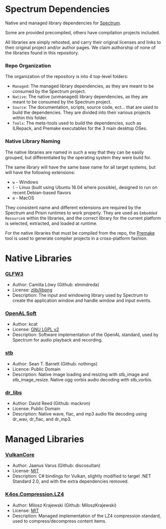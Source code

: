 # Spectrum Dependencies

Native and managed library dependencies for [Spectrum](https://github.com/SpectrumLib/Spectrum). 

Some are provided precompiled, others have compilation projects included.

All libraries are simply rehosted, and carry their original licenses and links to their original project and/or author pages. We claim authorship of none of the libraries found in this repository.

### Repo Organization

The organization of the repository is into 4 top-level folders:

* `Managed`: The managed library dependencies, as they are meant to be consumed by the Spectrum project.
* `Native`: The native (unmanaged) library dependencies, as they are meant to be consumed by the Spectrum project.
* `Source`: The documentation, scripts, source code, ect... that are used to build the dependencies. They are divided into their various projects within this folder.
* `Tools`: The meta-tools used to build the dependencies, such as ILRepack, and Premake executables for the 3 main desktop OSes.

### Native Library Naming

The native libraries are named in such a way that they can be easily grouped, but differentiated by the operating system they were build for.

The same library will have the same base name for all target systems, but will have the following extensions:

* `w` - Windows
* `l` - Linux (built using Ubuntu 16.04 where possible), designed to run on recent Debian-based flavors
* `m` - MacOS

They consistent name and different extensions are required by the Spectrum and Prism runtimes to work properly. They are used as `Embedded Resource`s within the libraries,
and the correct library for the current platform is selected, extracted, and loaded at runtime.

For the native libraries that must be compiled from the repo, the [Premake](https://premake.github.io/index.html) tool is used to generate compiler projects in a cross-platform fashion.

# Native Libraries

### [GLFW3](https://www.glfw.org/)

* Author: Camilla Löwy (Github: elmindreda)
* License: [zlib/libpng](https://github.com/glfw/glfw/blob/master/LICENSE.md)
* Description: The input and windowing library used by Spectrum to create the application window and handle window and input events.

### [OpenAL Soft](https://kcat.strangesoft.net/openal.html)

* Author: kcat
* License: [GNU LGPL v2](https://github.com/kcat/openal-soft/blob/master/COPYING)
* Description: Software implementation of the OpenAL standard, used by Spectrum for audio playback and recording.

### [stb](https://github.com/nothings/stb)

* Author: Sean T. Barrett (Github: nothings)
* Licence: Public Domain
* Description: Native image loading and resizing with stb_image and stb_image_resize. Native ogg vorbis audio decoding with stb_vorbis.

### [dr_libs](https://github.com/mackron/dr_libs)

* Author: David Reed (Github: mackron)
* License: Public Domain
* Description: Native wave, flac, and mp3 audio file decoding using dr_wav, dr_flac, and dr_mp3.

# Managed Libraries

### [VulkanCore](https://github.com/discosultan/VulkanCore)

* Author: Jaanus Varus (Github: discosultan)
* License: [MIT](https://github.com/discosultan/VulkanCore/blob/master/LICENSE)
* Description: C# bindings for Vulkan, slightly modified to target .NET Standard 2.0, and with the extra dependencies removed.

### [K4os.Compression.LZ4](https://github.com/MiloszKrajewski/K4os.Compression.LZ4)

* Author: Milosz Krajewski (Github: MiloszKrajewski)
* License: [MIT](https://github.com/MiloszKrajewski/K4os.Compression.LZ4/blob/master/LICENSE)
* Description: Managed implementation of the LZ4 compression standard, used to compress/decompress content items.
